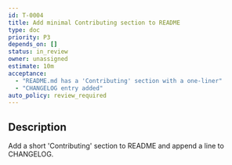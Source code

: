```yaml
---
id: T-0004
title: Add minimal Contributing section to README
type: doc
priority: P3
depends_on: []
status: in_review
owner: unassigned
estimate: 10m
acceptance:
  - "README.md has a 'Contributing' section with a one-liner"
  - "CHANGELOG entry added"
auto_policy: review_required
---
```


## Description
Add a short 'Contributing' section to README and append a line to CHANGELOG.
